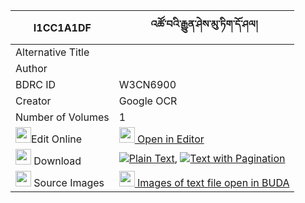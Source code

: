 |I1CC1A1DF|འཚོ་བའི་རྒྱུན་ཤེས་མུ་ཏིག་དོ་ཤལ། 
| --- | --- 
|Alternative Title |
|Author | 
|BDRC ID | W3CN6900
|Creator | Google OCR
|Number of Volumes| 1
|<img width="25" src="https://img.icons8.com/color/25/000000/edit-property.png">Edit Online| [<img width="25" src="https://avatars.githubusercontent.com/u/45091458?s=200&v=4"> Open in Editor](http://editor.openpecha.org/I1CC1A1DF)
|<img width="25" src="https://img.icons8.com/fluent/48/000000/download-2.png"/>  Download | [![](https://img.icons8.com/color/20/000000/txt.png)Plain Text](https://github.com/Openpecha/I1CC1A1DF/releases/download/v2/tsowa_i_gyun_she_mutik_doshal_plain_I1CC1A1DF.zip), [![](https://img.icons8.com/color/20/000000/txt.png)Text with Pagination](https://github.com/Openpecha/I1CC1A1DF/releases/download/v2/tsowa_i_gyun_she_mutik_doshal_pages_I1CC1A1DF.zip)
|<img width="25" src="https://img.icons8.com/plasticine/100/000000/pictures-folder.png"/>  Source Images | [<img width="25" src="https://library.bdrc.io/icons/BUDA-small.svg"> Images of text file open in BUDA](https://library.bdrc.io/show/bdr:W3CN6900)